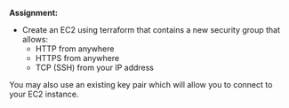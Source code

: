 **Assignment:**

- Create an EC2 using terraform that contains a new security group that allows:
  - HTTP from anywhere
  - HTTPS from anywhere
  - TCP (SSH) from your IP address

You may also use an existing key pair which will allow you to connect to your EC2 instance.